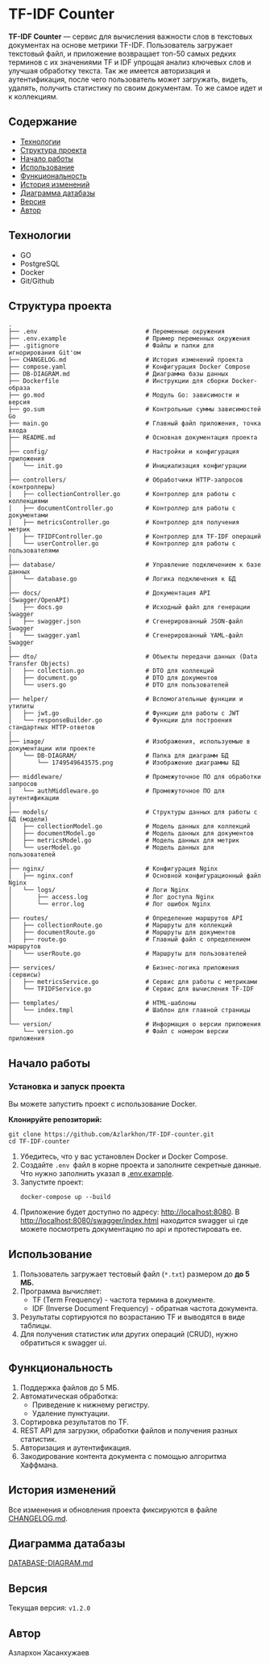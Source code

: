 # TF-IDF Counter

**TF-IDF Counter** — сервис для вычисления важности слов в текстовых документах на основе метрики TF-IDF. Пользователь загружает текстовый файл, и приложение возвращает топ-50 самых редких терминов с их значениями TF и IDF упрощая анализ ключевых слов и улучшая обработку текста. Так же имеется авторизация и аутентификация, после чего пользователь может загружать, видеть, удалять, получить статистику по своим документам. То же самое идет и к коллекциям.

## Содержание

* [Технологии](#технологии)
* [Структура проекта](#структура-проекта)
* [Начало работы](#начало-работы)
* [Использование](#использование)
* [Функциональность](#функциональность)
* [История изменений](#история-изменений)
* [Диаграмма датабазы](#диаграмма-датабазы)
* [Версия](#версия)
* [Автор](#автор)

## Технологии

* GO
* PostgreSQL
* Docker
* Git/Github

## Структура проекта

```text
.
├── .env                              # Переменные окружения
├── .env.example                      # Пример переменных окружения
├── .gitignore                        # Файлы и папки для игнорирования Git'ом
├── CHANGELOG.md                      # История изменений проекта
├── compose.yaml                      # Конфигурация Docker Compose
├── DB-DIAGRAM.md                     # Диаграмма базы данных
├── Dockerfile                        # Инструкции для сборки Docker-образа
├── go.mod                            # Модуль Go: зависимости и версия
├── go.sum                            # Контрольные суммы зависимостей Go
├── main.go                           # Главный файл приложения, точка входа
├── README.md                         # Основная документация проекта
│
├── config/                           # Настройки и конфигурация приложения
│   └── init.go                       # Инициализация конфигурации
│
├── controllers/                      # Обработчики HTTP-запросов (контроллеры)
│   ├── collectionController.go       # Контроллер для работы с коллекциями
│   ├── documentController.go         # Контроллер для работы с документами
│   ├── metricsController.go          # Контроллер для получения метрик
│   ├── TFIDFController.go            # Контроллер для TF-IDF операций
│   └── userController.go             # Контроллер для работы с пользователями
│
├── database/                         # Управление подключением к базе данных
│   └── database.go                   # Логика подключения к БД
│
├── docs/                             # Документация API (Swagger/OpenAPI)
│   ├── docs.go                       # Исходный файл для генерации Swagger
│   ├── swagger.json                  # Сгенерированный JSON-файл Swagger
│   └── swagger.yaml                  # Сгенерированный YAML-файл Swagger
│
├── dto/                              # Объекты передачи данных (Data Transfer Objects)
│   ├── collection.go                 # DTO для коллекций
│   ├── document.go                   # DTO для документов
│   └── users.go                      # DTO для пользователей
│
├── helper/                           # Вспомогательные функции и утилиты
│   ├── jwt.go                        # Функции для работы с JWT
│   └── responseBuilder.go            # Функции для построения стандартных HTTP-ответов
│
├── image/                            # Изображения, используемые в документации или проекте
│   └── DB-DIAGRAM/                   # Папка для диаграмм БД
│       └── 1749549643575.png         # Изображение диаграммы БД
│
├── middleware/                       # Промежуточное ПО для обработки запросов
│   └── authMiddleware.go             # Промежуточное ПО для аутентификации
│
├── models/                           # Структуры данных для работы с БД (модели)
│   ├── collectionModel.go            # Модель данных для коллекций
│   ├── documentModel.go              # Модель данных для документов
│   ├── metricsModel.go               # Модель данных для метрик
│   └── userModel.go                  # Модель данных для пользователей
│
├── nginx/                            # Конфигурация Nginx
│   ├── nginx.conf                    # Основной конфигурационный файл Nginx
│   └── logs/                         # Логи Nginx
│       ├── access.log                # Лог доступа Nginx
│       └── error.log                 # Лог ошибок Nginx
│
├── routes/                           # Определение маршрутов API
│   ├── collectionRoute.go            # Маршруты для коллекций
│   ├── documentRoute.go              # Маршруты для документов
│   ├── route.go                      # Главный файл с определением маршрутов
│   └── userRoute.go                  # Маршруты для пользователей
│
├── services/                         # Бизнес-логика приложения (сервисы)
│   ├── metricsService.go             # Сервис для работы с метриками
│   └── TFIDFService.go               # Сервис для вычисления TF-IDF
│
├── templates/                        # HTML-шаблоны
│   └── index.tmpl                    # Шаблон для главной страницы
│
└── version/                          # Информация о версии приложения
    └── version.go                    # Файл с номером версии приложения
```

## Начало работы

### Установка и запуск проекта

Вы можете запустить проект с использование Docker.

**Клонируйте репозиторий:**

```
git clone https://github.com/Azlarkhon/TF-IDF-counter.git
cd TF-IDF-counter
```

1. Убедитесь, что у вас установлен Docker и Docker Compose.
2. Создайте `.env `файл в корне проекта и заполните секретные данные. Что нужно заполнить указал в [.env.example](./.env.example).
3. Запустите проект:
   ```
   docker-compose up --build
   ```
4. Приложение будет доступно по адресу: [http://localhost:8080](http://localhost:8080). В [http://localhost:8080/swagger/index.html](http://localhost:8080/swagger/index.html) находится swagger ui где можете посмотреть документацию по api и протестировать ее.

## Использование

1. Пользователь загружает тестовый файл (`*.txt`) размером до **до 5 МБ.**
2. Программа вычисляет:
   - TF (Term Frequency) - частота термина в документе.
   - IDF (Inverse Document Frequency) - обратная частота документа.
3. Результаты сортируются по возрастанию TF и выводятся в виде таблицы.
4. Для получения статистик или других операций (CRUD), нужно обратиться к swagger ui.

## Функциональность

1. Поддержка файлов до 5 МБ.
2. Автоматическая обработка:
   - Приведение к нижнему регистру.
   - Удаление пунктуации.
3. Сортировка результатов по TF.
4. REST API для загрузки, обработки файлов и получения разных статистик.
5. Авторизация и аутентификация.
6. Закодирование контента документа с помощью алгоритма Хаффмана.

## История изменений

Все изменения и обновления проекта фиксируются в файле [CHANGELOG.md](./CHANGELOG.md).

## Диаграмма датабазы

[DATABASE-DIAGRAM.md](./DB-DIAGRAM.md)

## Версия

Текущая версия: `v1.2.0`

## Автор

Азлархон Хасанхужаев
